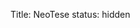 Title: NeoTese
status: hidden

<script
	type="module"
	src="https://gradio.s3-us-west-2.amazonaws.com/4.41.0/gradio.js"
></script>

<gradio-app src="https://giseldo-neochatbotoneshot.hf.space"></gradio-app>
